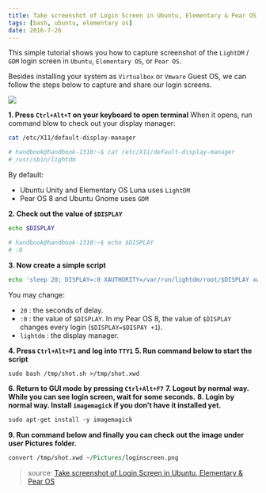 ```yaml
---
title: Take screenshot of Login Screen in Ubuntu, Elementary & Pear OS
tags: [bash, ubuntu, elementary os]
date: 2016-7-26
---
```


This simple tutorial shows you how to capture screenshot of the ``LightDM`` / ``GDM`` login screen in ``Ubuntu``, ``Elementary OS``, or ``Pear OS``.

Besides installing your system as ``Virtualbox`` or ``Vmware`` Guest OS, we can follow the steps below to capture and share our login screens.

![](https://raw.githubusercontent.com/xieguigang/xieguigang.github.io-hexo/master/images/c/login_screenshot_bash.png)

<!--More-->

**1. Press ``Ctrl+Alt+T`` on your keyboard to open terminal**
When it opens, run command blow to check out your display manager:

```bash
cat /etc/X11/default-display-manager

# handbook@handbook-1310:~$ cat /etc/X11/default-display-manager
# /usr/sbin/lightdm
```

By default:

+ Ubuntu Unity and Elementary OS Luna uses ``LightDM``
+ Pear OS 8 and Ubuntu Gnome uses ``GDM``

**2. Check out the value of ``$DISPLAY``**

```bash
echo $DISPLAY

# handbook@handbook-1310:~$ echo $DISPLAY
# :0
```

**3. Now create a simple script**

```bash
echo 'sleep 20; DISPLAY=:0 XAUTHORITY=/var/run/lightdm/root/$DISPLAY xwd -root' > /tmp/shot.sh
```

You may change:

+ ``20`` : the seconds of delay.
+ ``:0`` : the value of ``$DISPLAY``. In my Pear OS 8, the value of ``$DISPLAY`` changes every login (``$DISPLAY=$DISPAY +1``).
+ ``lightdm`` : the display manager.

**4. Press ``Ctrl+Alt+F1`` and log into ``TTY1``**
**5. Run command below to start the script**

```perl
sudo bash /tmp/shot.sh >/tmp/shot.xwd
```

**6. Return to GUI mode by pressing ``Ctrl+Alt+F7``**
**7. Logout by normal way. While you can see login screen, wait for some seconds.**
**8. Login by normal way. Install ``imagemagick`` if you don’t have it installed yet.**

```perl
sudo apt-get install -y imagemagick
```

**9. Run command below and finally you can check out the image under user Pictures folder.**

```perl
convert /tmp/shot.xwd ~/Pictures/loginscreen.png
```

> source: [Take screenshot of Login Screen in Ubuntu, Elementary & Pear OS](http://ubuntuhandbook.org/index.php/2013/11/capture-login-screen-ubuntu-elementary-pear-os/)